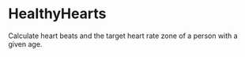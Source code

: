 # HealthyHearts
Calculate heart beats and the target heart rate zone of a person with a given age. 
